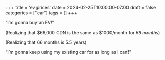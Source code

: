 +++
title = 'ev prices'
date = 2024-02-25T10:00:00-07:00
draft = false
categories = ["car"]
tags = []
+++

“I’m gonna buy an EV!”

(Realizing that $66,000 CDN is the same as $1000/month for _66 months_)

(Realizing that 66 months is 5.5 years)

“I’m gonna keep using my existing car for as long as I can!”